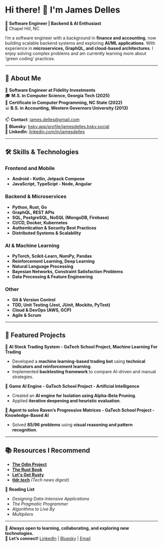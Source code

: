 # Hi there! 👋 I'm James Delles

🚀 **Software Engineer | Backend & AI Enthusiast**  
📍 Chapel Hill, NC  

I’m a software engineer with a background in **finance and accounting**, now building scalable backend systems and exploring **AI/ML applications**. With experience in **microservices, GraphQL, and cloud-based architectures**. I enjoy solving complex problems and am currently learning more about 'green coding' practices.

---

## 🔹 About Me

🎯 **Software Engineer at Fidelity Investments**  
🎓 **M.S. in Computer Science, Georgia Tech (2025)**  
📜 **Certificate in Computer Programming, NC State (2022)**  
📊 **B.S. in Accounting, Western Governors University (2013)**  

📫 **Contact**: [james.delles@gmail.com](mailto:james.delles@gmail.com)  
🦋 **Bluesky**: [bsky.app/profile/jamesdelles.bsky.social](https://bsky.app/profile/jamesdelles.bsky.social)  
🔗 **LinkedIn**: [linkedin.com/in/jamesdelles](https://www.linkedin.com/in/jamesdelles/)  

---

## 🛠️ Skills & Technologies

### **Frontend and Mobile**
- **Android - Kotlin, Jetpack Compose**
- **JavaScript, TypeScipt - Node, Angular**

### **Backend & Microservices**
- **Python, Rust, Go**
- **GraphQL, REST APIs**
- **SQL, PostgreSQL, NoSQL (MongoDB, Firebase)**
- **CI/CD, Docker, Kubernetes**
- **Authentication & Security Best Practices**
- **Distributed Systems & Scalability**

### **AI & Machine Learning**
- **PyTorch, Scikit-Learn, NumPy, Pandas**
- **Reinforcement Learning, Deep Learning**
- **Natural Language Processing**
- **Bayesian Networks, Constraint Satisfaction Problems**
- **Data Processing & Feature Engineering**

### **Other**
- **Git & Version Control**
- **TDD, Unit Testing (Jest, JUnit, Mockito, PyTest)**
- **Cloud & DevOps (AWS, GCP)**
- **Agile & Scrum**

---

## 🌟 Featured Projects

🚀 **AI Stock Trading System - GaTech School Project, Machine Learning For Trading**
- Developed a **machine learning-based trading bot** using **technical indicators and reinforcement learning**.
- Implemented **backtesting framework** to compare AI-driven and manual strategies.

🧠 **Game AI Engine - GaTech School Project - Artificial Intelligence**
- Created an **AI engine for Isolation using Alpha-Beta Pruning**.
- Applied **iterative deepening and heuristic evaluation**.

🔬 **Agent to solve Raven’s Progressive Matrices - GaTech School Project - Knowledge-Based AI**
- Solved **85/96 problems** using **visual reasoning and pattern recognition**.

---

## 📚 Resources I Recommend

- **[The Odin Project](https://www.theodinproject.com/)**
- **[The Rust Book](https://doc.rust-lang.org/book/)**
- **[Let's Get Rusty](https://www.youtube.com/@letsgetrusty)**
- **[tldr.tech](https://tldr.tech/)** _(Tech news digest)_

📖 **Reading List**
- *Designing Data-Intensive Applications*
- *The Pragmatic Programmer*
- *Algorithms to Live By*
- *Multipliers*

---

🚀 **Always open to learning, collaborating, and exploring new technologies.**  
🔗 **Let’s connect!** [LinkedIn](https://www.linkedin.com/in/jamesdelles/) | [Bluesky](https://bsky.app/profile/jamesdelles.bsky.social) | [Email](mailto:james.delles@gmail.com)
